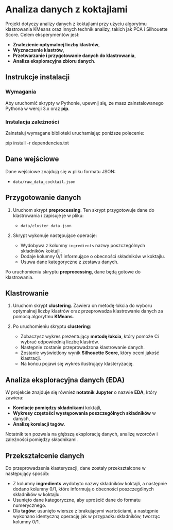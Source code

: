 # Analiza danych z koktajlami

Projekt dotyczy analizy danych z koktajlami przy użyciu algorytmu klastrowania KMeans oraz innych technik analizy, takich jak PCA i Silhouette Score. Celem eksperymentów jest:

- **Znalezienie optymalnej liczby klastrów**,
- **Wyznaczenie klastrów**,
- **Przetwarzanie i przygotowanie danych do klastrowania**,
- **Analiza eksploracyjna zbioru danych**.

## Instrukcje instalacji

### Wymagania
Aby uruchomić skrypty w Pythonie, upewnij się, że masz zainstalowanego Pythona w wersji 3.x oraz **pip**.

### Instalacja zależności

Zainstaluj wymagane biblioteki uruchamiając poniższe polecenie:

pip install -r dependencies.txt

## Dane wejściowe

Dane wejściowe znajdują się w pliku formatu JSON:

- `data/raw_data_cocktail.json`

## Przygotowanie danych

1. Uruchom skrypt **preprocessing**. Ten skrypt przygotowuje dane do klastrowania i zapisuje je w pliku:

   - `data/cluster_data.json`

2. Skrypt wykonuje następujące operacje:
   - Wydobywa z kolumny `ingredients` nazwy poszczególnych składników koktajli.
   - Dodaje kolumny 0/1 informujące o obecności składników w koktajlu.
   - Usuwa dane kategoryczne z zestawu danych.

Po uruchomieniu skryptu **preprocessing**, dane będą gotowe do klastrowania.

## Klastrowanie

1. Uruchom skrypt **clustering**. Zawiera on metodę łokcia do wyboru optymalnej liczby klastrów oraz przeprowadza klastrowanie danych za pomocą algorytmu **KMeans**.

2. Po uruchomieniu skryptu **clustering**:
   - Zobaczysz wykres prezentujący **metodę łokcia**, który pomoże Ci wybrać odpowiednią liczbę klastrów.
   - Następnie zostanie przeprowadzona klastrowanie danych.
   - Zostanie wyświetlony wynik **Silhouette Score**, który oceni jakość klastracji.
   - Na końcu pojawi się wykres ilustrujący klasteryzację.

## Analiza eksploracyjna danych (EDA)

W projekcie znajduje się również **notatnik Jupyter** o nazwie **EDA**, który zawiera:
   - **Korelacje pomiędzy składnikami** koktajli,
   - **Wykresy częstości występowania poszczególnych składników** w danych,
   - **Analizę korelacji tagów**.

Notatnik ten pozwala na głębszą eksplorację danych, analizę wzorców i zależności pomiędzy składnikami.

## Przekształcenie danych

Do przeprowadzenia klasteryzacji, dane zostały przekształcone w następujący sposób:
   - Z kolumny **ingredients** wydobyto nazwy składników koktajli, a następnie dodano kolumny 0/1, które informują o obecności poszczególnych składników w koktajlu.
   - Usunięto dane kategoryczne, aby uprościć dane do formatu numerycznego.
   - Dla **tagów**: usunięto wiersze z brakującymi wartościami, a następnie wykonano identyczną operację jak w przypadku składników, tworząc kolumny 0/1.
